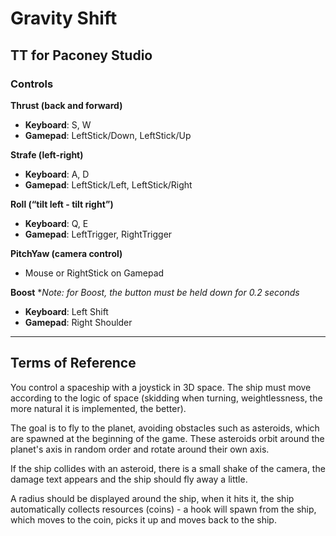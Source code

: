 # Gravity Shift

## TT for Paconey Studio

### Controls

**Thrust (back and forward)**  
- **Keyboard**: S, W  
- **Gamepad**: LeftStick/Down, LeftStick/Up  

**Strafe (left-right)**  
- **Keyboard**: A, D  
- **Gamepad**: LeftStick/Left, LeftStick/Right  

**Roll (“tilt left - tilt right”)**  
- **Keyboard**: Q, E  
- **Gamepad**: LeftTrigger, RightTrigger  

**PitchYaw (camera control)**  
- Mouse or RightStick on Gamepad  

**Boost**
**Note: for Boost, the button must be held down for 0.2 seconds*
- **Keyboard**: Left Shift  
- **Gamepad**: Right Shoulder  

---

## Terms of Reference

You control a spaceship with a joystick in 3D space. The ship must move according to the logic of space (skidding when turning, weightlessness, the more natural it is implemented, the better). 

The goal is to fly to the planet, avoiding obstacles such as asteroids, which are spawned at the beginning of the game. These asteroids orbit around the planet's axis in random order and rotate around their own axis. 

If the ship collides with an asteroid, there is a small shake of the camera, the damage text appears and the ship should fly away a little.

A radius should be displayed around the ship, when it hits it, the ship automatically collects resources (coins) - a hook will spawn from the ship, which moves to the coin, picks it up and moves back to the ship.
